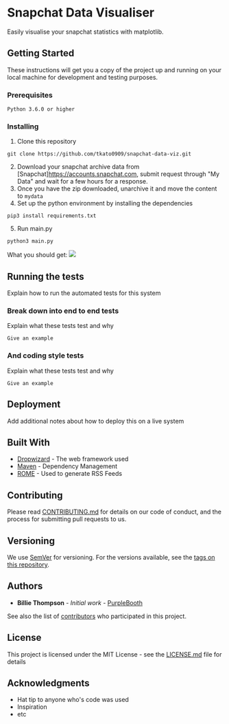 # Snapchat Data Visualiser

Easily visualise your snapchat statistics with matplotlib.

## Getting Started

These instructions will get you a copy of the project up and running on your local machine for development and testing purposes. 

### Prerequisites

```
Python 3.6.0 or higher
```

### Installing


1. Clone this repository

```
git clone https://github.com/tkato0909/snapchat-data-viz.git
```
2. Download your snapchat archive data from [Snapchat]https://accounts.snapchat.com, submit request through "My Data" and wait for a few hours for a response.
3. Once you have the zip downloaded, unarchive it and move the content to `mydata`
4. Set up the python environment by installing the dependencies
```
pip3 install requirements.txt
```
5. Run main.py
```
python3 main.py
```

What you should get:
![](https://github.com/)
## Running the tests

Explain how to run the automated tests for this system

### Break down into end to end tests

Explain what these tests test and why

```
Give an example
```

### And coding style tests

Explain what these tests test and why

```
Give an example
```

## Deployment

Add additional notes about how to deploy this on a live system

## Built With

* [Dropwizard](http://www.dropwizard.io/1.0.2/docs/) - The web framework used
* [Maven](https://maven.apache.org/) - Dependency Management
* [ROME](https://rometools.github.io/rome/) - Used to generate RSS Feeds

## Contributing

Please read [CONTRIBUTING.md](https://gist.github.com/PurpleBooth/b24679402957c63ec426) for details on our code of conduct, and the process for submitting pull requests to us.

## Versioning

We use [SemVer](http://semver.org/) for versioning. For the versions available, see the [tags on this repository](https://github.com/your/project/tags). 

## Authors

* **Billie Thompson** - *Initial work* - [PurpleBooth](https://github.com/PurpleBooth)

See also the list of [contributors](https://github.com/your/project/contributors) who participated in this project.

## License

This project is licensed under the MIT License - see the [LICENSE.md](LICENSE.md) file for details

## Acknowledgments

* Hat tip to anyone who's code was used
* Inspiration
* etc


